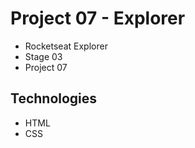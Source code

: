 # Project 07 - Explorer

* Rocketseat Explorer
* Stage 03
* Project 07

## Technologies

* HTML
* CSS
